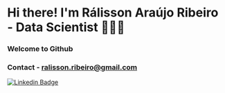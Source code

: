 # Hi there! I'm Rálisson Araújo Ribeiro - Data Scientist  👋👋👋
### Welcome to Github
### Contact - ralisson.ribeiro@gmail.com

[![Linkedin Badge](https://img.shields.io/badge/-LinkedIn-blue?style=for-the-badge&logo=Linkedin&logoColor=white&link=https:https://www.linkedin.com/in/ralisson-ribeiro-74136333//)](https://www.linkedin.com/in/ralisson-ribeiro-74136333//)



<!--
**Ralisson/Ralisson** is a ✨ _special_ ✨ repository because its `README.md` (this file) appears on your GitHub profile.

Here are some ideas to get you started:

- 🔭 I’m currently working on ...
- 🌱 I’m currently learning ...
- 👯 I’m looking to collaborate on ...
- 🤔 I’m looking for help with ...
- 💬 Ask me about ...
- 📫 How to reach me: ...
- 😄 Pronouns: ...
- ⚡ Fun fact: ...
-->
